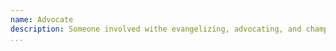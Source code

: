 ```yaml
---
name: Advocate
description: Someone involved withe evangelizing, advocating, and championing APIs inside or outside of the enterprise, helping bring more attention and awareness with consumers. 
...
```

